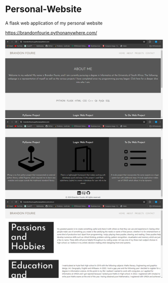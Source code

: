 # Personal-Website
A flask web application of my personal website 

https://brandonfourie.pythonanywhere.com/

<img width="800" src="images_readme/Screenshot (128).png">
<img src="images_readme/Screenshot (129).png">
<img src="images_readme/Screenshot (130).png">
